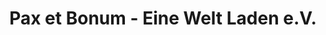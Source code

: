 ---
title: "Pax et Bonum - Eine Welt Laden e.V."
url: /bischofswerda/pax-et-bonum-eine-welt-laden-e-v/
shop: Supermarkt
---